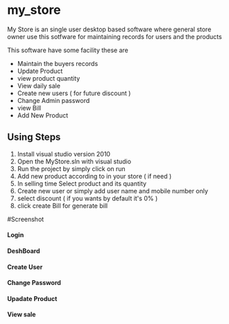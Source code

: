 # my_store

My Store is an single user desktop based software where general store owner use this sotfware for maintaining records for users and the products

This software have some facility these are <br/>
      <ul>
      <li> Maintain the buyers records </li>
      <li>  Update Product</li>
      <li>  view product quantity</li>
      <li>  View daily sale</li>
      <li>  Create new users ( for future discount )</li>
      <li>  Change Admin password</li>
      <li>  view Bill</li>
      <li>  Add New Product</li>
      </ul>
     
     
 ## Using Steps 
 
 <ol><li>Install visual studio version 2010</li> 
  <li>Open the MyStore.sln with visual studio </li>
  <li>Run the project by simply click on run </li>
  <li>Add new product according to in your store ( if need ) </li>
  <li>In selling time Select product and its quantity</li>
  <li>Create new user or simply add user name and mobile number only</li>
  <li>select discount ( if you wants by default it's 0% )</li>
  <li>click create Bill for generate bill</li>
 </ol>

#Screenshot

#### Login


#### DeshBoard

####  Create User

#### Change Password



#### Upadate Product


#### View sale
